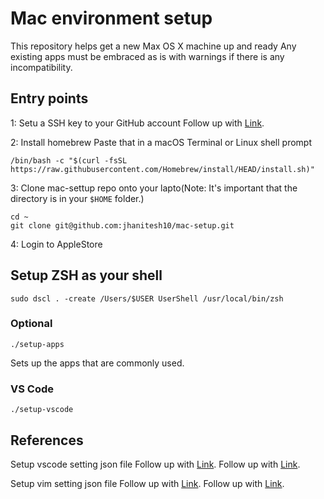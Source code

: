 # Mac environment setup

This repository helps get a new Max OS X machine up and ready
Any existing apps must be embraced as is with warnings if there is any incompatibility.

## Entry points

1: Setu a SSH key to your GitHub account
Follow up with [Link](https://help.github.com/en/enterprise/2.15/user/articles/checking-for-existing-ssh-keys).

2: Install homebrew
Paste that in a macOS Terminal or Linux shell prompt

```
/bin/bash -c "$(curl -fsSL https://raw.githubusercontent.com/Homebrew/install/HEAD/install.sh)"
```

3: Clone mac-settup repo onto your lapto(Note: It's important that the directory is in your `$HOME` folder.)

```
cd ~
git clone git@github.com:jhanitesh10/mac-setup.git
```

4: Login to AppleStore

## Setup ZSH as your shell

```
sudo dscl . -create /Users/$USER UserShell /usr/local/bin/zsh
```

### Optional

```
./setup-apps
```

Sets up the apps that are commonly used.

### VS Code

```
./setup-vscode
```

## References

Setup vscode setting json file
Follow up with [Link](https://rcrdo.com/2020/03/27/must-have-vs-code-settings-for-web-development/).
Follow up with [Link](https://vigu-madurai.medium.com/must-have-settings-in-vs-code-371814ca076a).

Setup vim setting json file
Follow up with [Link](https://www.freecodecamp.org/news/vimrc-configuration-guide-customize-your-vim-editor/).
Follow up with [Link](https://vigu-madurai.medium.com/must-have-settings-in-vs-code-371814ca076a).
